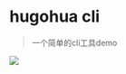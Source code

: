 # hugohua cli

> ​​一个简单的cli工具demo

![](https://cdn.nlark.com/yuque/0/2019/png/299547/1553564917485-b553d2d3-945c-49a7-b08f-4f4bdd07ad88.png)
